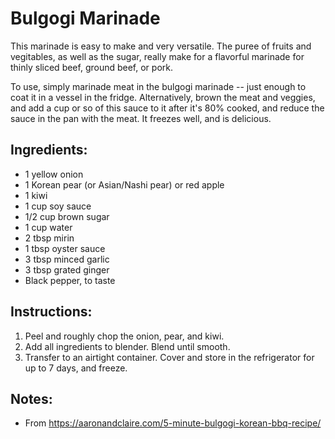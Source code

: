 # Bulgogi Marinade

This marinade is easy to make and very versatile. The puree of fruits and vegitables, as well as the sugar, really 
make for a flavorful marinade for thinly sliced beef, ground beef, or pork.

To use, simply marinade meat in the bulgogi marinade -- just enough to coat it in a vessel in the fridge. Alternatively, 
brown the meat and veggies, and add a cup or so of this sauce to it after it's 80% cooked, and reduce the sauce in the 
pan with the meat. It freezes well, and is delicious. 

## Ingredients:

- 1 yellow onion
- 1 Korean pear (or Asian/Nashi pear) or red apple
- 1 kiwi
- 1 cup soy sauce
- 1/2 cup brown sugar
- 1 cup water
- 2 tbsp mirin
- 1 tbsp oyster sauce
- 3 tbsp minced garlic
- 3 tbsp grated ginger
- Black pepper, to taste

## Instructions:

1. Peel and roughly chop the onion, pear, and kiwi.
2. Add all ingredients to blender. Blend until smooth.
3. Transfer to an airtight container. Cover and store in the refrigerator for up to 7 days, and freeze.

## Notes:

- From https://aaronandclaire.com/5-minute-bulgogi-korean-bbq-recipe/

